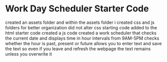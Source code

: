# Work Day Scheduler Starter Code
created an assets folder and within the assets folder i created css and js folders for better organization
did not alter css starting code
added to the html starter code
created a js code
created a work scheduler that checks the current date and displays time in hour intervals from 9AM-5PM
checks whether the hour is past, present or future
allows you to enter text and save the text so even if you leave and refresh the webpage the text remains unless you overwrite it
